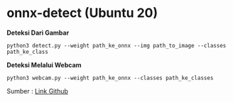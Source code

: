 # onnx-detect (Ubuntu 20)

**Deteksi Dari Gambar** 

```
python3 detect.py --weight path_ke_onnx --img path_to_image --classes path_ke_class
```

**Deteksi Melalui Webcam**
 
```
python3 webcam.py --weight path_ke_onnx --classes path_ke_classes
```

Sumber : [Link Github](https://github.com/poojatambe/Yolov5-inference-on-ONNXRuntime-and-opencv-DNN)
